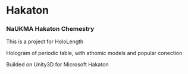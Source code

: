 # Hakaton
<h3>NaUKMA Hakaton Chemestry</h3>
<p>This is a project for HoloLength</p>
<p> Hologram of periodic table, with athomic models and popular conection </p>
<p> Builded on Unity3D for Microsoft Hakaton </p>
